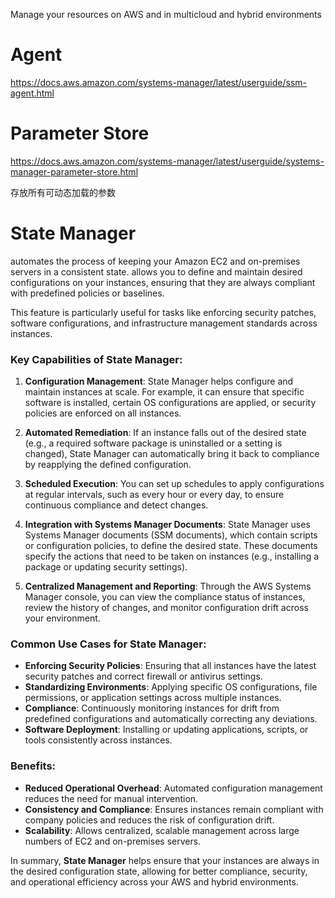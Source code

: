 Manage your resources on AWS and in multicloud and hybrid environments

# Agent
https://docs.aws.amazon.com/systems-manager/latest/userguide/ssm-agent.html


# Parameter Store
https://docs.aws.amazon.com/systems-manager/latest/userguide/systems-manager-parameter-store.html

存放所有可动态加载的参数

# State Manager
automates the process of keeping your Amazon EC2 and on-premises servers in a consistent state. 
allows you to define and maintain desired configurations on your instances, ensuring that they are always compliant with predefined policies or baselines.

This feature is particularly useful for tasks like enforcing security patches, software configurations, and infrastructure management standards across instances.

### Key Capabilities of State Manager:

1. **Configuration Management**: State Manager helps configure and maintain instances at scale. For example, it can ensure that specific software is installed, certain OS configurations are applied, or security policies are enforced on all instances.

2. **Automated Remediation**: If an instance falls out of the desired state (e.g., a required software package is uninstalled or a setting is changed), State Manager can automatically bring it back to compliance by reapplying the defined configuration.

3. **Scheduled Execution**: You can set up schedules to apply configurations at regular intervals, such as every hour or every day, to ensure continuous compliance and detect changes.

4. **Integration with Systems Manager Documents**: State Manager uses Systems Manager documents (SSM documents), which contain scripts or configuration policies, to define the desired state. These documents specify the actions that need to be taken on instances (e.g., installing a package or updating security settings).

5. **Centralized Management and Reporting**: Through the AWS Systems Manager console, you can view the compliance status of instances, review the history of changes, and monitor configuration drift across your environment.

### Common Use Cases for State Manager:

- **Enforcing Security Policies**: Ensuring that all instances have the latest security patches and correct firewall or antivirus settings.
- **Standardizing Environments**: Applying specific OS configurations, file permissions, or application settings across multiple instances.
- **Compliance**: Continuously monitoring instances for drift from predefined configurations and automatically correcting any deviations.
- **Software Deployment**: Installing or updating applications, scripts, or tools consistently across instances.

### Benefits:

- **Reduced Operational Overhead**: Automated configuration management reduces the need for manual intervention.
- **Consistency and Compliance**: Ensures instances remain compliant with company policies and reduces the risk of configuration drift.
- **Scalability**: Allows centralized, scalable management across large numbers of EC2 and on-premises servers.

In summary, **State Manager** helps ensure that your instances are always in the desired configuration state, allowing for better compliance, security, and operational efficiency across your AWS and hybrid environments.